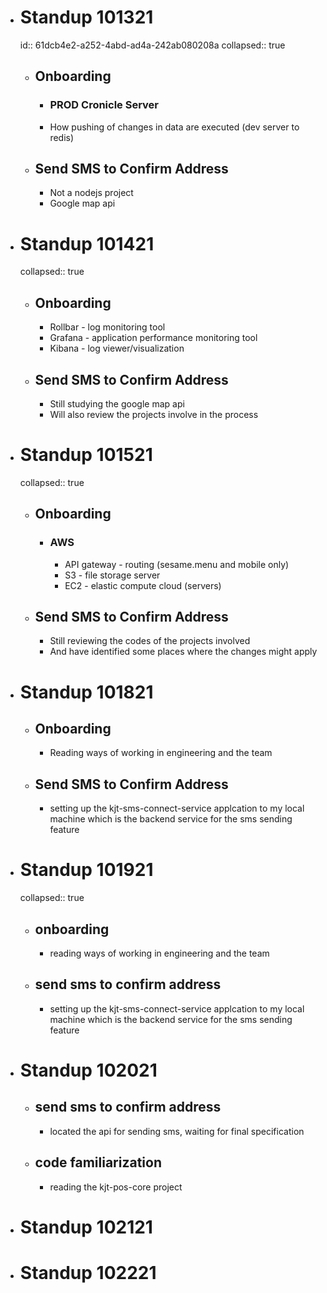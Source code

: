 - # Standup 101321
  id:: 61dcb4e2-a252-4abd-ad4a-242ab080208a
  collapsed:: true
	- ## Onboarding
		- ### PROD Cronicle Server
		- How pushing of changes in data are executed (dev server to redis)
	- ## Send SMS to Confirm Address
		- Not a nodejs project
		- Google map api
- # Standup 101421
  collapsed:: true
	- ## Onboarding
		- Rollbar - log monitoring tool
		- Grafana - application performance monitoring tool
		- Kibana - log viewer/visualization
	- ## Send SMS to Confirm Address
		- Still studying the google map api
		- Will also review the projects involve in the process
- # Standup 101521
  collapsed:: true
	- ## Onboarding
		- ### AWS
			- API gateway - routing (sesame.menu and mobile only)
			- S3 - file storage server
			- EC2 - elastic compute cloud (servers)
	- ## Send SMS to Confirm Address
		- Still reviewing the codes of the projects involved
		- And have identified some places where the changes might apply
- # Standup 101821
	- ## Onboarding
		- Reading ways of working in engineering and the team
	- ## Send SMS to Confirm Address
		- setting up the kjt-sms-connect-service applcation to my local machine which is the backend service for the sms sending feature
- # Standup 101921
  collapsed:: true
	- ## onboarding
		- reading ways of working in engineering and the team
	- ## send sms to confirm address
		- setting up the kjt-sms-connect-service applcation to my local machine which is the backend service for the sms sending feature
- # Standup 102021
	- ## send sms to confirm address
		- located the api for sending sms, waiting for final specification
	- ## code familiarization
		- reading the kjt-pos-core project
- # Standup 102121
- # Standup 102221